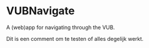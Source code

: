 # VUBNavigate
A (web)app for navigating through the VUB.

Dit is een comment om te testen of alles degelijk werkt.

